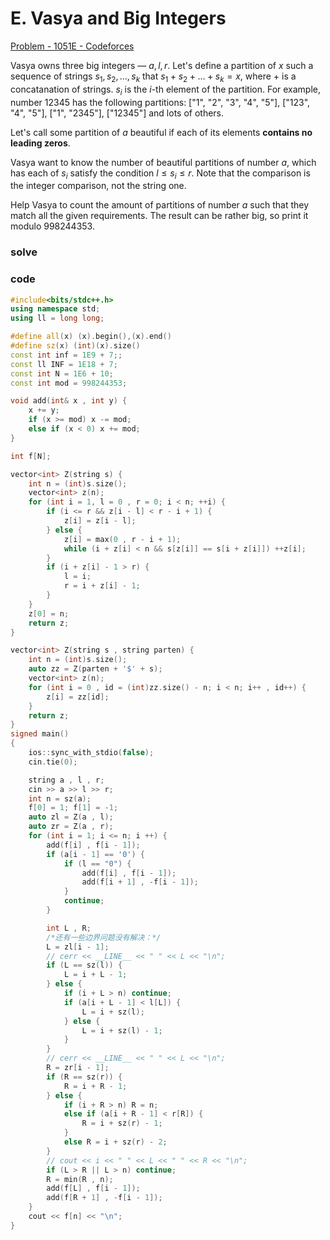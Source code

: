 # E. Vasya and Big Integers

[Problem - 1051E - Codeforces](https://codeforces.com/problemset/problem/1051/E)

Vasya owns three big integers — $a, l, r$. Let's define a partition of $x$ such a sequence of strings $s_1, s_2, \dots, s_k$ that $s_1 + s_2 + \dots + s_k = x$, where $+$ is a concatanation of strings. $s_i$ is the $i$\-th element of the partition. For example, number $12345$ has the following partitions: \["1", "2", "3", "4", "5"\], \["123", "4", "5"\], \["1", "2345"\], \["12345"\] and lots of others.

Let's call some partition of $a$ beautiful if each of its elements **contains no leading zeros**.

Vasya want to know the number of beautiful partitions of number $a$, which has each of $s_i$ satisfy the condition $l \le s_i \le r$. Note that the comparison is the integer comparison, not the string one.

Help Vasya to count the amount of partitions of number $a$ such that they match all the given requirements. The result can be rather big, so print it modulo $998244353$.

### solve



### code

```cpp
#include<bits/stdc++.h>
using namespace std;
using ll = long long;

#define all(x) (x).begin(),(x).end()
#define sz(x) (int)(x).size()
const int inf = 1E9 + 7;;
const ll INF = 1E18 + 7;
const int N = 1E6 + 10;
const int mod = 998244353;

void add(int& x , int y) {
	x += y;
	if (x >= mod) x -= mod;
	else if (x < 0) x += mod;
}

int f[N];

vector<int> Z(string s) {
	int n = (int)s.size();
	vector<int> z(n);
	for (int i = 1, l = 0 , r = 0; i < n; ++i) {
		if (i <= r && z[i - l] < r - i + 1) {
			z[i] = z[i - l];
		} else {
			z[i] = max(0 , r - i + 1);
			while (i + z[i] < n && s[z[i]] == s[i + z[i]]) ++z[i];
		}
		if (i + z[i] - 1 > r) {
			l = i;
			r = i + z[i] - 1;
		}
	}
	z[0] = n;
	return z;
}

vector<int> Z(string s , string parten) {
	int n = (int)s.size();
	auto zz = Z(parten + '$' + s);
	vector<int> z(n);
	for (int i = 0 , id = (int)zz.size() - n; i < n; i++ , id++) {
		z[i] = zz[id];
	}
	return z;
}
signed main()
{
	ios::sync_with_stdio(false);
	cin.tie(0);

	string a , l , r;
	cin >> a >> l >> r;
	int n = sz(a);
	f[0] = 1; f[1] = -1;
	auto zl = Z(a , l);
	auto zr = Z(a , r);
	for (int i = 1; i <= n; i ++) {
		add(f[i] , f[i - 1]);
		if (a[i - 1] == '0') {
			if (l == "0") {
				add(f[i] , f[i - 1]);
				add(f[i + 1] , -f[i - 1]);
			}
			continue;
		}

		int L , R;
		/*还有一些边界问题没有解决：*/
		L = zl[i - 1];
		// cerr << __LINE__ << " " << L << "\n";
		if (L == sz(l)) {
			L = i + L - 1;
		} else {
			if (i + L > n) continue;
			if (a[i + L - 1] < l[L]) {
				L = i + sz(l);
			} else {
				L = i + sz(l) - 1;
			}
		}
		// cerr << __LINE__ << " " << L << "\n";
		R = zr[i - 1];
		if (R == sz(r)) {
			R = i + R - 1;
		} else {
			if (i + R > n) R = n;
			else if (a[i + R - 1] < r[R]) {
				R = i + sz(r) - 1;
			}
			else R = i + sz(r) - 2;
		}
		// cout << i << " " << L << " " << R << "\n";
		if (L > R || L > n) continue;
		R = min(R , n);
		add(f[L] , f[i - 1]);
		add(f[R + 1] , -f[i - 1]);
	}
	cout << f[n] << "\n";
}
```